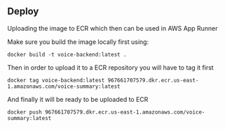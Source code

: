 ## Deploy 

Uploading the image to ECR which then can be used in AWS App Runner

Make sure you build the image locally first using:
```
docker build -t voice-backend:latest .
```

Then in order to upload it to a ECR repository you will have to tag it first
```
docker tag voice-backend:latest 967661707579.dkr.ecr.us-east-1.amazonaws.com/voice-summary:latest
```

And finally it will be ready to be uploaded to ECR
```
docker push 967661707579.dkr.ecr.us-east-1.amazonaws.com/voice-summary:latest
```